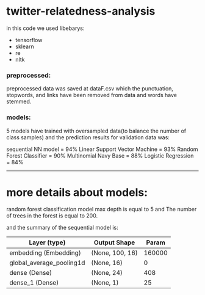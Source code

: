 # twitter-relatedness-analysis

in this code we used libebarys:
- tensorflow
- sklearn
- re
- nltk

### preprocessed:
preprocessed data was saved at dataF.csv which the punctuation, stopwords, and links have been removed from data and words have stemmed.
### models:
5 models have trained with oversampled data(to balance the number of class samples) and the prediction results for validation data was:

sequential NN model = 94%
Linear Support Vector Machine = 93%
Random Forest Classifier = 90%
Multinomial Navy Base = 88%
Logistic Regression = 84%


_________________________________________________________________

# more details about models:
random forest classification model max depth is equal to 5 and The number of trees in the forest is equal to 200.

and the summary of the sequential model is:

|Layer (type)        |         Output Shape        |      Param    |
|---|---|---|
|embedding (Embedding)|        (None, 100, 16)      |     160000    |
|global_average_pooling1d| (None, 16)          |      0        | 
|dense (Dense)        |        (None, 24)      |          408|
|dense_1 (Dense)      |        (None, 1)       |          25  |




